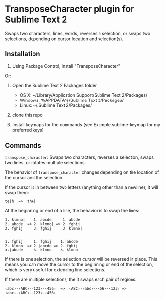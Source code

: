 TransposeCharacter plugin for Sublime Text 2
=============================================

Swaps two characters, lines, words, reverses a selection, or swaps two selections, depending on cursor location and selection(s).


Installation
------------

1. Using Package Control, install "TransposeCharacter"

Or:

1. Open the Sublime Text 2 Packages folder

    - OS X: ~/Library/Application Support/Sublime Text 2/Packages/
    - Windows: %APPDATA%/Sublime Text 2/Packages/
    - Linux: ~/.Sublime Text 2/Packages/

2. clone this repo
3. Install keymaps for the commands (see Example.sublime-keymap for my preferred keys)

Commands
--------

`transpose_character`: Swaps two characters, reverses a selection, swaps two lines, or rotates multiple selections.

The behavior of `transpose_character` changes depending on the location of the
cursor and the selection.

If the cursor is in between two letters (anything other than a newline), it will
swap them:

`te|h  =>  the|`

At the beginning or end of a line, the behavior is to swap the lines:

    1. klmno|    1. abcde     1. abcde
    2. abcde  => 2. klmno| => 2. fghij
    3. fghij     3. fghij     3. klmno|


    1. fghij     1. fghij    1.|abcde
    2. klmno  => 2.|abcde => 2. fghij
    3.|abcde     3. klmno    3. klmno

If there is one selection, the selection *cursor* will be reversed in place.
This means you can move the cursor to the beginning or end of the selection,
which is very useful for extending line selections.

If there are multiple selections, the it swaps each pair of regions.

`‹abc›-‹ABC›-‹123›-‹456›  =>  ‹ABC›-‹abc›-‹456›-‹123› => ‹abc›-‹ABC›-‹123›-‹456›`
